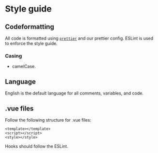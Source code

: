 # Style guide

## Codeformatting

All code is formatted using [`prettier`](https://prettier.io/) and our prettier config.
ESLint is used to enforce the style guide.

### Casing

-   camelCase.

## Language

English is the default language for all comments, variables, and code.

## .vue files

Follow the following structure for .vue files:

```vue
<template></template>
<script></script>
<style></style>
```

Hooks should follow the ESLint.
